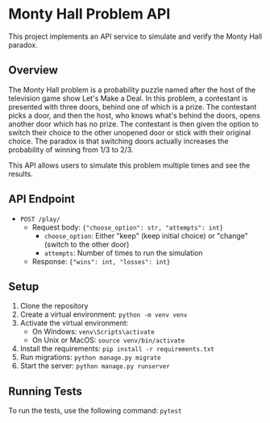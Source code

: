 # Monty Hall Problem API

This project implements an API service to simulate and verify the Monty Hall paradox.

## Overview

The Monty Hall problem is a probability puzzle named after the host of the television game show Let's Make a Deal. In this problem, a contestant is presented with three doors, behind one of which is a prize. The contestant picks a door, and then the host, who knows what's behind the doors, opens another door which has no prize. The contestant is then given the option to switch their choice to the other unopened door or stick with their original choice. The paradox is that switching doors actually increases the probability of winning from 1/3 to 2/3.

This API allows users to simulate this problem multiple times and see the results.

## API Endpoint

- `POST /play/`
  - Request body: `{"choose_option": str, "attempts": int}`
    - `choose_option`: Either "keep" (keep initial choice) or "change" (switch to the other door)
    - `attempts`: Number of times to run the simulation
  - Response: `{"wins": int, "losses": int}`

## Setup

1. Clone the repository
2. Create a virtual environment: `python -m venv venv`
3. Activate the virtual environment:
   - On Windows: `venv\Scripts\activate`
   - On Unix or MacOS: `source venv/bin/activate`
4. Install the requirements: `pip install -r requirements.txt`
5. Run migrations: `python manage.py migrate`
6. Start the server: `python manage.py runserver`

## Running Tests

To run the tests, use the following command:
`pytest`
